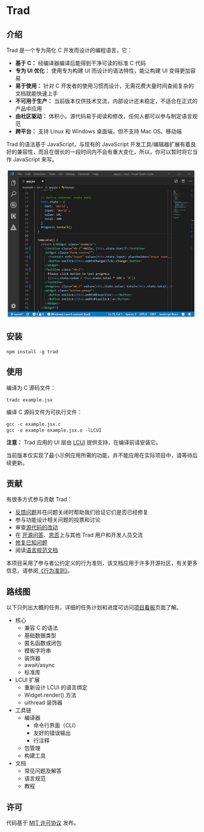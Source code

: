 # Trad

## 介绍

Trad 是一个专为简化 C 开发而设计的编程语言，它：

- **基于 C：** 经编译器编译后能得到干净可读的标准 C 代码
- **专为 UI 优化：** 使用专为构建 UI 而设计的语法特性，能让构建 UI 变得更加容易
- **易于使用：** 针对 C 开发者的使用习惯而设计，无需花费大量时间查阅复杂的文档就能快速上手
- **不可用于生产：** 当前版本仅供技术交流，内部设计还未稳定，不适合在正式的产品中应用
- **由社区驱动：** 体积小，源代码易于阅读和修改，任何人都可以参与制定语言规范
- **跨平台：** 支持 Linux 和 Windows 桌面端，但不支持 Mac OS、移动端

Trad 的语法基于 JavaScript，与现有的 JavaScript 开发工具/编辑器扩展有着良好的兼容性，而且在很长的一段时间内不会有重大变化，所以，你可以暂时将它当作 JavaScript 来写。

![Example](images/example.gif)

## 安装

    npm install -g trad

## 使用

编译为 C 源码文件：

    tradc example.jsx

编译 C 源码文件为可执行文件：

    gcc -c example.jsx.c
    gcc -o example example.jsx.o -lLCUI

**注意：** Trad 应用的 UI 层由 [LCUI](https://github.com/lc-soft/LCUI) 提供支持，在编译前请安装它。

当前版本仅实现了最小示例应用所需的功能，并不能应用在实际项目中，请等待后续更新。

## 贡献

有很多方式参与贡献 Trad：

- [反馈问题](https://github.com/lc-soft/trad/issues)并在问题关闭时帮助我们验证它们是否已经修复
- 参与功能设计相关问题的投票和讨论
- 审查[源代码的改动](https://github.com/lc-soft/trad/pulls)
- 在 [开源问答](https://www.oschina.net/question/ask)、[思否](https://segmentfault.com/)上与其他 Trad 用户和开发人员交流
- [修复已知问题](CONTRIBUTING.zh-cn.md)
- 阅读[语言规范文档](docs/README.md)

本项目采用了参与者公约定义的行为准则，该文档应用于许多开源社区，有关更多信息，请参阅[《行为准则》](CODE_OF_CONDUCT.zh-cn.md)。

## 路线图

以下只列出大概的任务，详细的任务计划和进度可访问[项目看板](https://github.com/lc-soft/trad/projects)页面了解。

- 核心
  - 兼容 C 的语法
  - 基础数据类型
  - 匿名函数或闭包
  - 模板字符串
  - 装饰器
  - await/async
  - 标准库
- LCUI 扩展
  - 重新设计 LCUI 的语言绑定
  - Widget.render() 方法
  - uithread 装饰器
- 工具链
  - 编译器
    - 命令行界面（CLI）
    - 友好的错误输出
    - 行注释
  - 包管理
  - 构建工具
- 文档
  - 常见问题及解答
  - 语言规范
  - 教程

## 许可

代码基于 [MIT 许可协议](LICENSE) 发布。
